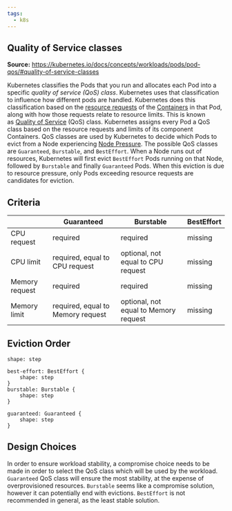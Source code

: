 ```yaml
---
tags:
  - k8s
---
```


## Quality of Service classes

**Source:** https://kubernetes.io/docs/concepts/workloads/pods/pod-qos/#quality-of-service-classes

Kubernetes classifies the Pods that you run and allocates each Pod into a specific _quality of service (QoS) class_. Kubernetes uses that classification to influence how different pods are handled. Kubernetes does this classification based on the [resource requests](https://kubernetes.io/docs/concepts/configuration/manage-resources-containers/) of the [Containers](https://kubernetes.io/docs/concepts/containers/) in that Pod, along with how those requests relate to resource limits. This is known as [Quality of Service](https://kubernetes.io/docs/concepts/workloads/pods/pod-qos/) (QoS) class. Kubernetes assigns every Pod a QoS class based on the resource requests and limits of its component Containers. QoS classes are used by Kubernetes to decide which Pods to evict from a Node experiencing [Node Pressure](https://kubernetes.io/docs/concepts/scheduling-eviction/node-pressure-eviction/). The possible QoS classes are `Guaranteed`, `Burstable`, and `BestEffort`. When a Node runs out of resources, Kubernetes will first evict `BestEffort` Pods running on that Node, followed by `Burstable` and finally `Guaranteed` Pods. When this eviction is due to resource pressure, only Pods exceeding resource requests are candidates for eviction.

## Criteria


|                | Guaranteed                        | Burstable                             | BestEffort |
| -------------- | --------------------------------- | ------------------------------------- | ---------- |
| CPU request    | required                          | required                              | missing    |
| CPU limit      | required, equal to CPU request    | optional, not equal to CPU request    | missing    |
| Memory request | required                          | required                              | missing    |
| Memory limit   | required, equal to Memory request | optional, not equal to Memory request | missing    |
## Eviction Order

```d2
shape: step

best-effort: BestEffort {
	shape: step
}
burstable: Burstable {
	shape: step
}

guaranteed: Guaranteed {
	shape: step
}
```

## Design Choices

In order to ensure workload stability, a compromise choice needs to be made in order to select the QoS class which will be used by the workload. `Guaranteed` QoS class will ensure the most stability, at the expense of overprovisioned resources. `Burstable` seems like a compromise solution, however it can potentially end with evictions. `BestEffort` is not recommended in general, as the least stable solution.